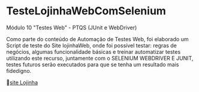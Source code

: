 # TesteLojinhaWebComSelenium
Módulo 10 "Testes Web" -  PTQS (JUnit e WebDriver)

Como parte do conteúdo de Automação de Testes Web, foi elaborado um Script de teste do Site lojinhaWeb, onde foi possível testar: regras de negócios, algumas funcionalidade básicas e treinar automatizar testes utilizando este recurso, juntamente com o SELENIUM WEBDRIVER E JUNIT, testes futuros serão executados para que se tenha um resultado mais fidedigno.

🔗[site Lojinha](http://165.227.93.41/lojinha-web/v2/)
